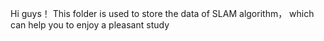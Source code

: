 Hi guys！
This folder is used to store the data of SLAM algorithm， which  can help you to enjoy a pleasant study

